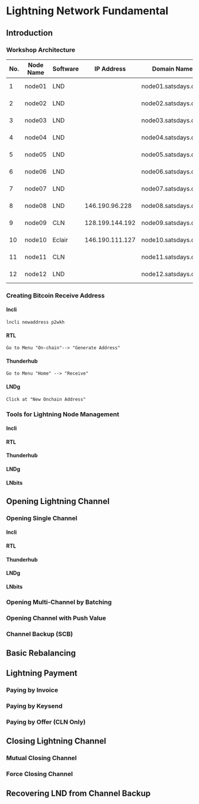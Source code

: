 # Lightning Network Fundamental

## Introduction

### Workshop Architecture

|No.|Node Name |Software|IP Address     |Domain Name        |admin password |RTL|Thunderhub|LNDg|LNbits Superuser|
|---|----------|--------|---------------|-------------------|---------------|---|----------|---|-------|
| 1 |  node01  |  LND   |               |node01.satsdays.com|BTC-LN_W0rk$h0p|[Link](https://node09.satsdays.com:4001/rtl/login)|[Link](https://satsdays.com:4002/)| [Link](http://node01.satsdays.com:8889/) |[Link](https://node01.satsdays.com/admin?usr=)|
| 2 |  node02  |  LND   |               |node02.satsdays.com|BTC-LN_W0rk$h0p|[Link](https://node09.satsdays.com:4001/rtl/login)|[Link](https://satsdays.com:4002/)| [Link](http://node02.satsdays.com:8889/) |[Link](https://node02.satsdays.com/admin?usr=)|
| 3 |  node03  |  LND   |               |node03.satsdays.com|BTC-LN_W0rk$h0p|[Link](https://node09.satsdays.com:4001/rtl/login)|[Link](https://satsdays.com:4002/)| [Link](http://node03.satsdays.com:8889/) |[Link](https://node03.satsdays.com/admin?usr=)|
| 4 |  node04  |  LND   |               |node04.satsdays.com|BTC-LN_W0rk$h0p|[Link](https://node09.satsdays.com:4001/rtl/login)|[Link](https://satsdays.com:4002/)| [Link](http://node04.satsdays.com:8889/) |[Link](https://node04.satsdays.com/admin?usr=)|
| 5 |  node05  |  LND   |               |node05.satsdays.com|BTC-LN_W0rk$h0p|[Link](https://node09.satsdays.com:4001/rtl/login)|[Link](https://satsdays.com:4002/)| [Link](http://node05.satsdays.com:8889/) |[Link](https://node05.satsdays.com/admin?usr=)|
| 6 |  node06  |  LND   |               |node06.satsdays.com|BTC-LN_W0rk$h0p|[Link](https://node09.satsdays.com:4001/rtl/login)|[Link](https://satsdays.com:4002/)| [Link](http://node06.satsdays.com:8889/) |[Link](https://node06.satsdays.com/admin?usr=)|
| 7 |  node07  |  LND   |               |node07.satsdays.com|BTC-LN_W0rk$h0p|[Link](https://node09.satsdays.com:4001/rtl/login)|[Link](https://satsdays.com:4002/)| [Link](http://node07.satsdays.com:8889/) |[Link](https://node07.satsdays.com/admin?usr=)|
| 8 |  node08  |  LND   |146.190.96.228 |node08.satsdays.com|BTC-LN_W0rk$h0p|[Link](https://node09.satsdays.com:4001/rtl/login)|[Link](https://satsdays.com:4002/)| [Link](http://node08.satsdays.com:8889/) |[Link](https://node08.satsdays.com/admin?usr=ac65dfacf1a840f2837da3455c2cdfdb)|
| 9 |  node09  |  CLN   |128.199.144.192|node09.satsdays.com|BTC-LN_W0rk$h0p|[Link](https://node09.satsdays.com:4001/rtl/login)| - | - |[Link](https://node09.satsdays.com/wallet?usr=844627c9e2564841ab88f295e6de7dd0)|
|10 |  node10  |  Eclair|146.190.111.127|node10.satsdays.com|BTC-LN_W0rk$h0p|[Link](https://node09.satsdays.com:4001/rtl/login)| - | - |[Link](https://node10.satsdays.com/admin?usr=b4243c86d5b34969baea0cca463af07a)|
|11 |  node11  |  CLN   |          |node11.satsdays.com|BTC-LN_W0rk$h0p|   |      |
|12 |  node12  |  LND   |          |node12.satsdays.com|BTC-LN_W0rk$h0p|   |      |


### Creating Bitcoin Receive Address

#### lncli
~~~
lncli newaddress p2wkh
~~~
#### RTL
~~~
Go to Menu "On-chain"--> "Generate Address"
~~~
#### Thunderhub
~~~
Go to Menu "Home" --> "Receive"
~~~
#### LNDg
~~~
Click at "New Onchain Address"
~~~
### Tools for Lightning Node Management
#### lncli

#### RTL

#### Thunderhub

#### LNDg

#### LNbits

## Opening Lightning Channel

### Opening Single Channel 
#### lncli

#### RTL

#### Thunderhub

#### LNDg

#### LNbits
### Opening Multi-Channel by Batching

### Opening Channel with Push Value

### Channel Backup (SCB)

## Basic Rebalancing

## Lightning Payment

### Paying by Invoice

### Paying by Keysend

### Paying by Offer (CLN Only)

## Closing Lightning Channel

### Mutual Closing Channel

### Force Closing Channel

## Recovering LND from Channel Backup
